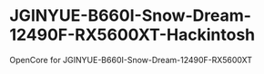 # JGINYUE-B660I-Snow-Dream-12490F-RX5600XT-Hackintosh
OpenCore for JGINYUE-B660I-Snow-Dream-12490F-RX5600XT
